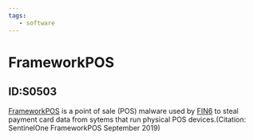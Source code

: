 ```yaml
---
tags:
   - software
---
```

# FrameworkPOS
## ID:S0503
[FrameworkPOS](software/S0503) is a point of sale (POS) malware used by [FIN6](groups/G0037) to steal payment card data from sytems that run physical POS devices.(Citation: SentinelOne FrameworkPOS September 2019)

